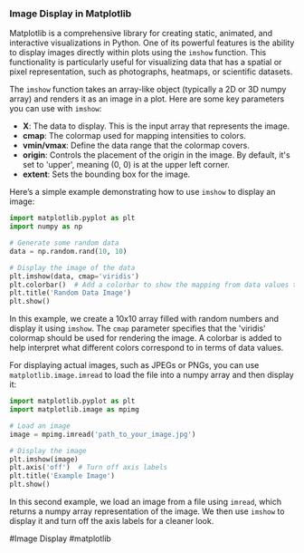### Image Display in Matplotlib

Matplotlib is a comprehensive library for creating static, animated, and interactive visualizations in Python. One of its powerful features is the ability to display images directly within plots using the `imshow` function. This functionality is particularly useful for visualizing data that has a spatial or pixel representation, such as photographs, heatmaps, or scientific datasets.

The `imshow` function takes an array-like object (typically a 2D or 3D numpy array) and renders it as an image in a plot. Here are some key parameters you can use with `imshow`:

- **X**: The data to display. This is the input array that represents the image.
- **cmap**: The colormap used for mapping intensities to colors.
- **vmin/vmax**: Define the data range that the colormap covers.
- **origin**: Controls the placement of the origin in the image. By default, it's set to 'upper', meaning (0, 0) is at the upper left corner.
- **extent**: Sets the bounding box for the image.

Here’s a simple example demonstrating how to use `imshow` to display an image:

```python
import matplotlib.pyplot as plt
import numpy as np

# Generate some random data
data = np.random.rand(10, 10)

# Display the image of the data
plt.imshow(data, cmap='viridis')
plt.colorbar()  # Add a colorbar to show the mapping from data values to colors
plt.title('Random Data Image')
plt.show()
```

In this example, we create a 10x10 array filled with random numbers and display it using `imshow`. The `cmap` parameter specifies that the 'viridis' colormap should be used for rendering the image. A colorbar is added to help interpret what different colors correspond to in terms of data values.

For displaying actual images, such as JPEGs or PNGs, you can use `matplotlib.image.imread` to load the file into a numpy array and then display it:

```python
import matplotlib.pyplot as plt
import matplotlib.image as mpimg

# Load an image
image = mpimg.imread('path_to_your_image.jpg')

# Display the image
plt.imshow(image)
plt.axis('off')  # Turn off axis labels
plt.title('Example Image')
plt.show()
```

In this second example, we load an image from a file using `imread`, which returns a numpy array representation of the image. We then use `imshow` to display it and turn off the axis labels for a cleaner look.

#Image Display #matplotlib